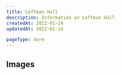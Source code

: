 ```yaml
---
title: Loftman Hall
description: Information on Loftman Hall
createdAt: 2022-01-14
updatedAt: 2022-01-14

pageType: dorm
---
```




## Images

<Expandable title="Videos" icon="video" variant="gray">
  <div className="grid grid-cols-1 gap-base">
    <YoutubeEmbed videoId="McEOHZ0g-bw" />
  </div>
</Expandable>